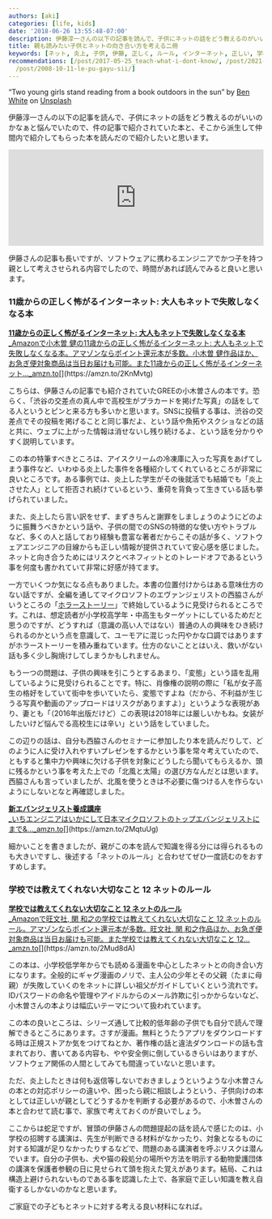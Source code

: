 ```yaml
---
authors: [aki]
categories: [life, kids]
date: '2018-06-26 13:55:48-07:00'
description: 伊藤淳一さんの以下の記事を読んで、子供にネットの話をどう教えるのがいいのかなぁと悩んでいたので、件の記事で紹介されていた本と、そこから派生して仲間内で紹介してもらった本を読んだので紹介したいと思います。
title: 親も読みたい子供とネットの向き合い方を考える二冊
keywords: [ネット, 炎上, 子供, 伊藤, 正しく, ルール, インターネット, 正しい, 学校, 講演]
recommendations: [/post/2017-05-25_teach-what-i-dont-know/, /post/2021-12-15-relocated-to-vancouver/,
  /post/2008-10-11-le-pu-gayu-sii/]
---
```


“Two young girls stand reading from a book outdoors in the sun” by [Ben White](https://unsplash.com/@benwhitephotography?utm_source=medium&utm_medium=referral) on [Unsplash](https://unsplash.com?utm_source=medium&utm_medium=referral)

伊藤淳一さんの以下の記事を読んで、子供にネットの話をどう教えるのがいいのかなぁと悩んでいたので、件の記事で紹介されていた本と、そこから派生して仲間内で紹介してもらった本を読んだので紹介したいと思います。

<div style="left: 0; width: 100%; height: 190px; position: relative;"><iframe src="https://hatenablog-parts.com/embed?url=https%3A%2F%2Fblog.jnito.com%2Fentry%2F2018%2F06%2F04%2F053705" style="top: 0; left: 0; width: 100%; height: 100%; position: absolute; border: 0;" allowfullscreen scrolling="no"></iframe></div>

伊藤さんの記事も長いですが、ソフトウェアに携わるエンジニアでかつ子を持つ親として考えさせられる内容でしたので、時間があれば読んでみると良いと思います。

### 11歳からの正しく怖がるインターネット: 大人もネットで失敗しなくなる本

[**11歳からの正しく怖がるインターネット: 大人もネットで失敗しなくなる本**  
_Amazonで小木曽 健の11歳からの正しく怖がるインターネット: 大人もネットで失敗しなくなる本。アマゾンならポイント還元本が多数。小木曽 健作品ほか、お急ぎ便対象商品は当日お届けも可能。また11歳からの正しく怖がるインターネット…_amzn.to](https://amzn.to/2KnMvtg "https://amzn.to/2KnMvtg")[](https://amzn.to/2KnMvtg)

こちらは、伊藤さんの記事でも紹介されていたGREEの小木曽さんの本です。恐らく、「渋谷の交差点の真ん中で高校生がプラカードを掲げた写真」の話をしてる人というとピンと来る方も多いかと思います。SNSに投稿する事は、渋谷の交差点でその投稿を掲げることと同じ事だよ、という話や魚拓やスクショなどの話と共に、ウェブに上がった情報は消せないし残り続けるよ、という話を分かりやすく説明しています。

この本の特筆すべきところは、アイスクリームの冷凍庫に入った写真をあげてしまう事件など、いわゆる炎上した事件を各種紹介してくれているところが非常に良いところです。ある事例では、炎上した学生がその後就活でも結婚でも「炎上させた人」として拒否され続けているという、重荷を背負って生きている話も挙げられていました。

また、炎上したら言い訳をせず、まずきちんと謝罪をしましょうのようにどのように振舞うべきかという話や、子供の間でのSNSの特徴的な使い方やトラブルなど、多くの人と話しており経験も豊富な著者だからこその話が多く、ソフトウェアエンジニアの目線からも正しい情報が提供されていて安心感を感じました。ネットと向き合うためにはリスクとベネフィットとのトレードオフであるという事を何度も書かれていて非常に好感が持てます。

一方でいくつか気になる点もありました。本書の位置付けからはある意味仕方のない話ですが、全編を通してマイクロソフトのエヴァンジェリストの西脇さんがいうところの「[ホラーストーリー](http://diamond.jp/articles/-/75761)」で終始しているように見受けられるところです。これは、想定読者が小学校高学年・中高生もターゲットにしているためだと思うのですが、どうすれば（意識の高い人ではない）普通の人の興味をひき続けられるのかという点を意識して、ユーモアに混じった円やかな口調ではありますがホラーストーリーを積み重ねています。仕方のないこととはいえ、救いがない話も多く少し胸焼けしてしまうかもしれません。

もう一つの問題は、子供の興味を引こうとするあまり、「変態」という語を乱用しているように見受けられることです。特に、肖像権の説明の際に「私が女子高生の格好をしていて街中を歩いていたら、変態ですよね（だから、不利益が生じうる写真や動画のアップロードはリスクがありますよ）」というような表現があり、妻とも「（2016年出版だけど）この表現は2018年には厳しいかもね。女装がしたいけど悩んでる高校生には辛い」という話をしていました。

この辺りの話は、自分も西脇さんのセミナーに参加したり本を読んだりして、どのように人に受け入れやすいプレゼンをするかという事を常々考えていたので、ともすると集中力や興味に欠ける子供を対象にどうしたら聞いてもらえるか、頭に残るかという事を考えた上での「北風と太陽」の選び方なんだとは思います。西脇さんも言っていましたが、北風を使うときは不必要に傷つける人を作らないようにしないとなと再確認しました。

[**新エバンジェリスト養成講座**  
_いちエンジニアはいかにして日本マイクロソフトのトップエバンジェリストにまで&..._amzn.to](https://amzn.to/2MqtuUg "https://amzn.to/2MqtuUg")[](https://amzn.to/2MqtuUg)

細かいことを書きましたが、親がこの本を読んで知識を得る分には得られるものも大きいですし、後述する「ネットのルール」と合わせてぜひ一度読むのをおすすめします。

### 学校では教えてくれない大切なこと 12 ネットのルール

[**学校では教えてくれない大切なこと 12 ネットのルール**  
_Amazonで旺文社, 関 和之の学校では教えてくれない大切なこと 12 ネットのルール。アマゾンならポイント還元本が多数。旺文社, 関 和之作品ほか、お急ぎ便対象商品は当日お届けも可能。また学校では教えてくれない大切なこと 12…_amzn.to](https://amzn.to/2Mud8dA "https://amzn.to/2Mud8dA")[](https://amzn.to/2Mud8dA)

この本は、小学校低学年からでも読める漫画を中心としたネットとの向き合い方になります。全般的にギャグ漫画のノリで、主人公の少年とその父親（たまに母親）が失敗していくのをネットに詳しい祖父がガイドしていくという流れです。IDパスワードの命名や管理やアイドルからのメール詐欺に引っかからないなど、小木曽さんの本よりは幅広いテーマについて扱われています。

この本の良いところは、シリーズ通して比較的低年齢の子供でも自分で読んで理解できるところにあります。さすが漫画。無料とうたうアプリをダウンロードする時は正規ストアか気をつけてねとか、著作権の話と違法ダウンロードの話も含まれており、書いてある内容も、やや安全側に倒しているきらいはありますが、ソフトウェア関係の人間としてみても間違っていないと思います。

ただ、炎上したときは何も返信等しないでおきましょうというような小木曽さんの本との対応ポリシーの違いや、困ったら親に相談しようという、子供向けの本としては正しいが親としてどうするかを判断する必要があるので、小木曽さんの本と合わせて読む事で、家族で考えておくのが良いでしょう。

ここからは蛇足ですが、冒頭の伊藤さんの問題提起の話を読んで感じたのは、小学校の招聘する講演は、先生が判断できる材料がなかったり、対象となるものに対する知識が足りなかったりするなどで、問題のある講演者を呼ぶリスクは潜んでいます。自分の子供も、犬や猫の殺処分の場所や方法を明示する動物愛護団体の講演を保護者参観の日に見せられて頭を抱えた覚えがあります。結局、これは構造上避けられないものである事を認識した上で、各家庭で正しい知識を教え自衛するしかないのかなと思います。

ご家庭での子どもとネットに対する考える良い材料になれば。